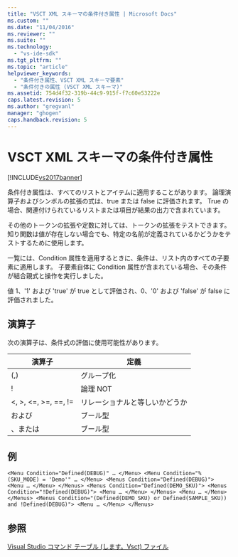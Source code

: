 ```yaml
---
title: "VSCT XML スキーマの条件付き属性 | Microsoft Docs"
ms.custom: ""
ms.date: "11/04/2016"
ms.reviewer: ""
ms.suite: ""
ms.technology: 
  - "vs-ide-sdk"
ms.tgt_pltfrm: ""
ms.topic: "article"
helpviewer_keywords: 
  - "条件付き属性、VSCT XML スキーマ要素"
  - "条件付きの属性 (VSCT XML スキーマ)"
ms.assetid: 754d4f32-319b-44c9-915f-f7c60e53222e
caps.latest.revision: 5
ms.author: "gregvanl"
manager: "ghogen"
caps.handback.revision: 5
---
```

# VSCT XML スキーマの条件付き属性
[!INCLUDE[vs2017banner](../code-quality/includes/vs2017banner.md)]

条件付き属性は、すべてのリストとアイテムに適用することがあります。 論理演算子およびシンボルの拡張の式は、true または false に評価されます。 True の場合、関連付けられているリストまたは項目が結果の出力で含まれています。  
  
 その他のトークンの拡張や定数に対しては、トークンの拡張をテストできます。 知り関数は値が存在しない場合でも、特定の名前が定義されているかどうかをテストするために使用します。  
  
 一覧には、Condition 属性を適用するときに、条件は、リスト内のすべての子要素に適用します。 子要素自体に Condition 属性が含まれている場合、その条件が結合親式と操作を実行しました。  
  
 値 1、'1' および 'true' が true として評価され、0、'0' および 'false' が false に評価されました。  
  
## 演算子  
 次の演算子は、条件式の評価に使用可能性があります。  
  
|演算子|定義|  
|---------|--------|  
|\(,\)|グループ化|  
|\!|論理 NOT|  
|\<, \>, \<\=, \>\=, \=\=, \!\=|リレーショナルと等しいかどうか|  
|および|ブール型|  
|、または|ブール型|  
  
## 例  
  
```  
<Menu Condition="Defined(DEBUG)" … </Menu> <Menu Condition="%(SKU_MODE) = 'Demo'" … </Menu> <Menus Condition="Defined(DEBUG)"> <Menu … </Menu> </Menus> <Menus Condition="Defined(DEMO_SKU)"> <Menus Condition="!Defined(DEBUG)"> <Menu … </Menu> </Menus> <Menu … </Menu> </Menus> <Menus Condition="(Defined(DEMO_SKU) or Defined(SAMPLE_SKU)) and !Defined(DEBUG)"> <Menu … </Menu> </Menus>  
```  
  
## 参照  
 [Visual Studio コマンド テーブル \(します。Vsct\) ファイル](../extensibility/internals/visual-studio-command-table-dot-vsct-files.md)